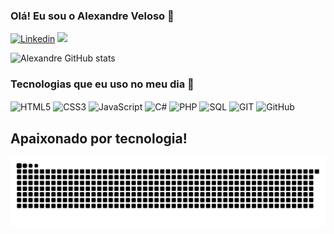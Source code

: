 ### Olá! Eu sou o Alexandre Veloso 🖖

[![Linkedin](https://img.shields.io/badge/LinkedIn-0077B5?style=for-the-badge&logo=linkedin&logoColor=white)](https://www.linkedin.com/in/alexandre-veloso-/)
<a href="mailto:alexandre.velosowork@gmail.com">
    <img src="https://img.shields.io/badge/-Gmail-%23333?style=for-the-badge&logo=gmail&logoColor=white" target="_blank">
</a> 


![Alexandre GitHub stats](https://github-readme-stats.vercel.app/api?username=alexandre1Work&show_icons=true&theme=tokyonight)

### Tecnologias que eu uso no meu dia 🍵 
<div style="display: inline_block">
  <img align="center" alt="HTML5" src="https://img.shields.io/badge/HTML5-E34F26?style=for-the-badge&logo=html5&logoColor=white" />
  <img align="center" alt="CSS3" src="https://img.shields.io/badge/CSS3-1572B6?style=for-the-badge&logo=css3&logoColor=white" />
  <img align="center" alt="JavaScript" src="https://img.shields.io/badge/JavaScript-F7DF1E?style=for-the-badge&logo=javascript&logoColor=black" />
  <img align="center" alt="C#" src="https://img.shields.io/badge/C%23-239120?style=for-the-badge&logo=c-sharp&logoColor=white" />
  <img align="center" alt="PHP" src="https://img.shields.io/badge/PHP-777BB4?style=for-the-badge&logo=php&logoColor=white" />
  <img align="center" alt="SQL" src="https://img.shields.io/badge/MySQL-00000F?style=for-the-badge&logo=mysql&logoColor=white" />
  <img align="center" alt="GIT" src="https://img.shields.io/badge/GIT-E44C30?style=for-the-badge&logo=git&logoColor=white" />
  <img align="center" alt="GitHub" src="https://img.shields.io/badge/GitHub-100000?style=for-the-badge&logo=github&logoColor=white" />
</div>

Apaixonado por tecnologia!
---
<picture align="center">
  <source media="(prefers-color-scheme: dark)" srcset="https://raw.githubusercontent.com/alexandre1Work/alexandre1Work/output/github-contribution-grid-snake-dark.svg">
  <source media="(prefers-color-scheme: light)" srcset="https://raw.githubusercontent.com/alexandre1Work/alexandre1Work/output/github-contribution-grid-snake-dark.svg">
  <img align="center" alt="github contribution grid snake animation" src="https://raw.githubusercontent.com/alexandre1Work/alexandre1Work/output/github-contribution-grid-snake.svg">
</picture>
